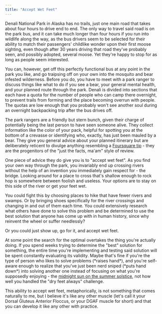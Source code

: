 ```yaml
---
title: "Accept Wet Feet"
---
```

Denali National Park in Alaska has no trails, just one main road that takes about four hours to drive end to end. The only way to travel said road is on the park bus, and it can take much longer than four hours if you run into wildlife along the way, as the bus drivers seem to be selected for their ability to match their passengers' childlike wonder upon their first moose sighting, even though after 30 years driving that road they've probably seen, and possibly adopted, several moose. Yet they're happy to stop for as long as people seem interested.

You can, however, get off this perfectly functional bus at any point in the park you like, and go traipsing off on your own into the mosquito and bear infested wilderness. Before you do, you have to meet with a park ranger to discuss things like what to do if you see a bear, your general mental health, and your planned route through the park. Denali is divided into sections that each have a quota for the number of people who can camp there overnight, to prevent trails from forming and the place becoming overrun with people. The quotas are low enough that you probably won't see another soul during an overnight backpacking trip after the bus drives off.

The park rangers are a friendly but stern bunch, given their charge of potentially being the last person to have seen someone alive. They collect information like the color of your pack, helpful for spotting you at the bottom of a crevasse or identifying who, exactly, has just been mauled by a bear. They give you general advice about your planned itinerary but are deliberately reticent to divulge anything resembling a [Foursquare tip][tip] - they are the progenitors of the "just the facts, ma'am" style of review.

One piece of advice they do give you is to "accept wet feet". As you find your own way through the park, you invariably end up crossing rivers without the help of an invention you immediately gain respect for - the bridge. Looking around for a place to cross that's shallow enough to rock hop is somewhere between foolish and useless. Your options are to stay on this side of the river or get your feet wet.

You could fight this by choosing places to hike that have fewer rivers and swamps. Or by bringing shoes specifically for the river crossings and changing in and out of them each time. You could extensively research what others have done to solve this problem and be determined to use the best solution that anyone has come up with in human history, since why reinvent the wheel or suffer needlessly?

Or you could just show up, go for it, and accept wet feet.

At some point the search for the optimal overtakes the thing you're actually doing. If you spend weeks trying to determine the "best" solution for something, the entire time you're implementing and testing said solution will be spent constantly evaluating its validity. Maybe that's fine if you're the type of person who likes to solve problems (\*raises hand\*), and you're self-aware enough to realize that you've just been nerd sniped (\*puts hand down\*) into solving another one instead of focusing on what you're supposedly enjoying - the [midnight sun on the summer solstice][sun], not how well you handled the "dry feet always" challenge.

This ability to accept wet feet, metaphorically, is not something that comes naturally to me, but I believe it's like any other muscle (let's call it your Dorsal Gluteus Anterior Floccus, or your DGAF muscle for short) and that you can develop it like any other with practice.

[sun]: https://instagram.com/p/a9t_VyuBwq/
[tip]: http://andybrett.com/dont-watch-your-own-trailer
